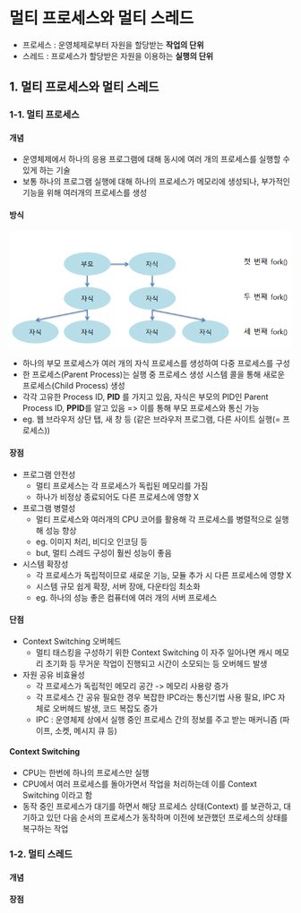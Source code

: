 # 멀티 프로세스와 멀티 스레드
- 프로세스 : 운영체제로부터 자원을 할당받는 **작업의 단위**
- 스레드 : 프로세스가 할당받은 자원을 이용하는 **실행의 단위**

## 1. 멀티 프로세스와 멀티 스레드

### 1-1. 멀티 프로세스 
#### 개념
- 운영체제에서 하나의 응용 프로그램에 대해 동시에 여러 개의 프로세스를 실행할 수 있게 하는 기술
- 보통 하나의 프로그램 실행에 대해 하나의 프로세스가 메모리에 생성되나, 부가적인 기능을 위해 여러개의 프로세스를 생성

#### 방식
![img.png](../images/os3.png)
- 하나의 부모 프로세스가 여러 개의 자식 프로세스를 생성하여 다중 프로세스를 구성
- 한 프로세스(Parent Process)는 실행 중 프로세스 생성 시스템 콜을 통해 새로운 프로세스(Child Process) 생성
- 각각 고유한 Process ID, **PID** 를 가지고 있음, 자식은 부모의 PID인 Parent Process ID, **PPID**를 알고 있음 => 이를 통해 부모 프로세스와 통신 가능
- eg. 웹 브라우저 상단 탭, 새 창 등 (같은 브라우저 프로그램, 다른 사이트 실행(= 프로세스))

#### 장점
- 프로그램 안전성
  - 멀티 프로세스는 각 프로세스가 독립된 메모리를 가짐
  - 하나가 비정상 종료되어도 다른 프로세스에 영향 X
- 프로그램 병렬성
  - 멀티 프로세스와 여러개의 CPU 코어를 활용해 각 프로세스를 병렬적으로 실행해 성능 향상
  - eg. 이미지 처리, 비디오 인코딩 등
  - but, 멀티 스레드 구성이 훨씬 성능이 좋음
- 시스템 확장성
  - 각 프로세스가 독립적이므로 새로운 기능, 모듈 추가 시 다른 프로세스에 영향 X
  - 시스템 규모 쉽게 확장, 서버 장애, 다운타임 최소화
  - eg. 하나의 성능 좋은 컴퓨터에 여러 개의 서버 프로세스

#### 단점
- Context Switching 오버헤드
  - 멀티 태스킹을 구성하기 위한 Context Switching 이 자주 일어나면 캐시 메모리 초기화 등 무거운 작업이 진행되고 시간이 소모되는 등 오버헤드 발생
- 자원 공유 비효율성
  - 각 프로세스가 독립적인 메모리 공간 -> 메모리 사용량 증가
  - 각 프로세스 간 공유 필요한 경우 복잡한 IPC라는 통신기법 사용 필요, IPC 자체로 오버헤드 발생, 코드 복잡도 증가
  - IPC : 운영체제 상에서 실행 중인 프로세스 간의 정보를 주고 받는 매커니즘 (파이프, 소켓, 메시지 큐 등)

#### Context Switching
- CPU는 한번에 하나의 프로세스만 실행
- CPU에서 여러 프로세스를 돌아가면서 작업을 처리하는데 이를 Context Switching 이라고 함
- 동작 중인 프로세스가 대기를 하면서 해당 프로세스 상태(Context) 를 보관하고, 대기하고 있던 다음 순서의 프로세스가 동작하며 이전에 보관했던 프로세스의 상태를 복구하는 작업

### 1-2. 멀티 스레드
#### 개념


#### 장점

